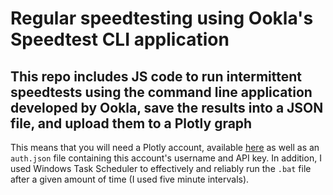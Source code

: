 # Regular speedtesting using Ookla's Speedtest CLI application

## This repo includes JS code to run intermittent speedtests using the command line application developed by Ookla, save the results into a JSON file, and upload them to a Plotly graph

This means that you will need a Plotly account, available [here](chart-studio.plotly.com) as well as an `auth.json` file containing this account's username and API key. In addition, I used Windows Task Scheduler to effectively and reliably run the `.bat` file after a given amount of time (I used five minute intervals).
